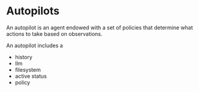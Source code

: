 # Autopilots

An autopilot is an agent endowed with a set of policies that determine what actions to take based on observations.

An autopilot includes a
- history
- llm
- filesystem
- active status
- policy
